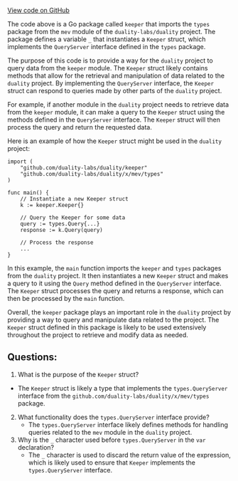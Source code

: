 [View code on GitHub](https://github.com/duality-labs/duality/mev/keeper/grpc_query.go)

The code above is a Go package called `keeper` that imports the `types` package from the `mev` module of the `duality-labs/duality` project. The package defines a variable `_` that instantiates a `Keeper` struct, which implements the `QueryServer` interface defined in the `types` package.

The purpose of this code is to provide a way for the `duality` project to query data from the `keeper` module. The `Keeper` struct likely contains methods that allow for the retrieval and manipulation of data related to the `duality` project. By implementing the `QueryServer` interface, the `Keeper` struct can respond to queries made by other parts of the `duality` project.

For example, if another module in the `duality` project needs to retrieve data from the `keeper` module, it can make a query to the `Keeper` struct using the methods defined in the `QueryServer` interface. The `Keeper` struct will then process the query and return the requested data.

Here is an example of how the `Keeper` struct might be used in the `duality` project:

```
import (
    "github.com/duality-labs/duality/keeper"
    "github.com/duality-labs/duality/x/mev/types"
)

func main() {
    // Instantiate a new Keeper struct
    k := keeper.Keeper{}

    // Query the Keeper for some data
    query := types.Query{...}
    response := k.Query(query)

    // Process the response
    ...
}
```

In this example, the `main` function imports the `keeper` and `types` packages from the `duality` project. It then instantiates a new `Keeper` struct and makes a query to it using the `Query` method defined in the `QueryServer` interface. The `Keeper` struct processes the query and returns a response, which can then be processed by the `main` function.

Overall, the `keeper` package plays an important role in the `duality` project by providing a way to query and manipulate data related to the project. The `Keeper` struct defined in this package is likely to be used extensively throughout the project to retrieve and modify data as needed.
## Questions: 
 1. What is the purpose of the `Keeper` struct?
   - The `Keeper` struct is likely a type that implements the `types.QueryServer` interface from the `github.com/duality-labs/duality/x/mev/types` package.
2. What functionality does the `types.QueryServer` interface provide?
   - The `types.QueryServer` interface likely defines methods for handling queries related to the `mev` module in the `duality` project.
3. Why is the `_` character used before `types.QueryServer` in the `var` declaration?
   - The `_` character is used to discard the return value of the expression, which is likely used to ensure that `Keeper` implements the `types.QueryServer` interface.